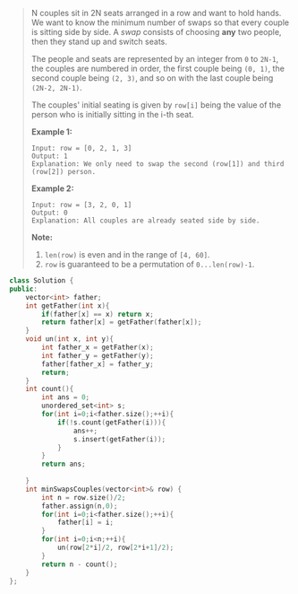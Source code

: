 > N couples sit in 2N seats arranged in a row and want to hold hands. We want to know the minimum number of swaps so that every couple is sitting side by side. A *swap* consists of choosing **any** two people, then they stand up and switch seats.
>
> The people and seats are represented by an integer from `0` to `2N-1`, the couples are numbered in order, the first couple being `(0, 1)`, the second couple being `(2, 3)`, and so on with the last couple being `(2N-2, 2N-1)`.
>
> The couples' initial seating is given by `row[i]` being the value of the person who is initially sitting in the i-th seat.
>
> **Example 1:**
>
> ```
> Input: row = [0, 2, 1, 3]
> Output: 1
> Explanation: We only need to swap the second (row[1]) and third (row[2]) person.
> ```
>
> 
>
> **Example 2:**
>
> ```
> Input: row = [3, 2, 0, 1]
> Output: 0
> Explanation: All couples are already seated side by side.
> ```
>
> 
>
> **Note:**
>
> 1. `len(row)` is even and in the range of `[4, 60]`.
> 2. `row` is guaranteed to be a permutation of `0...len(row)-1`.



```cpp
class Solution {
public:
    vector<int> father;
    int getFather(int x){
        if(father[x] == x) return x;
        return father[x] = getFather(father[x]);
    }
    void un(int x, int y){
        int father_x = getFather(x);
        int father_y = getFather(y);
        father[father_x] = father_y;
        return;
    }
    int count(){
        int ans = 0;
        unordered_set<int> s;
        for(int i=0;i<father.size();++i){
            if(!s.count(getFather(i))){
                ans++;
                s.insert(getFather(i));
            }
        }
        return ans;
        
    }
    int minSwapsCouples(vector<int>& row) {
        int n = row.size()/2;
        father.assign(n,0);
        for(int i=0;i<father.size();++i){
            father[i] = i;
        }
        for(int i=0;i<n;++i){
            un(row[2*i]/2, row[2*i+1]/2);
        }
        return n - count();
    }
};
```

